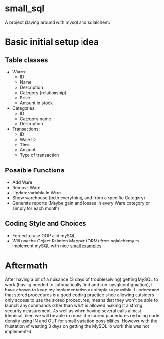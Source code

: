 # small_sql
A project playing around with mysql and sqlalchemy

# Basic initial setup idea
## Table classes
* Wares:
  * ID
  * Name
  * Description
  * Category (relationship)
  * Price
  * Amount in stock
* Categories:
  * ID
  * Category name
  * Description
* Transactions:
  * ID
  * Ware ID
  * Time
  * Amount
  * Type of transaction
## Possible Functions
* Add Ware
* Remove Ware
* Update variable in Ware
* Show warehouse (both everything, and from a specific Category)
* Generate reports (Maybe gain and losses in every Ware category or simply for each month)
## Coding Style and Choices
* Forced to use OOP and mySQL
* Will use the Object Relation Mapper (ORM) from sqlalchemy to implement mySQL with nice [small examples](https://github.com/crazyguitar/pysheeet/blob/master/docs/notes/python-sqlalchemy.rst).

# Aftermath
After having a bit of a nuisance (3 days of troublesolving) getting MySQL to work (having needed to automatically find and run mysqlconfiguration), I have chosen to keep my implementation as simple as possible.
I understand that stored procedures is a good coding practice since allowing outsiders only access to use the stored procedures, means that they won't be able to launch any commands other than what is allowed making it a strong security measurement. As well as when having several calls almost identical, then we will be able to reuse the stored procedures reducing code density using IN and OUT for small variation possibilities. However with the frustation of wasting 3 days on getting the MySQL to work this was not implemented.
